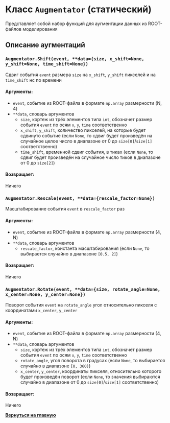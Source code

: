 # Класс `Augmentator` (статический)
Представляет собой набор функций для аугментации данных из ROOT-файлов моделирования

## Описание аугментаций

### `Augmentator.Shift(event, **data={size, x_shift=None, y_shift=None, time_shift=None})`
Сдвиг события `event` размера `size` на `x_shift`, `y_shift` пикселей и на `time_shift` нс по времени

#### Аргументы:
* `event`, событие из ROOT-файла в формате `np.array` размерности (N, 4)
* `**data`, словарь аргументов
    * `size`, кортеж из трёх элементов типа `int`, обозначет размер события `event` по осям `x`, `y`, `time` соответственно
    * `x_shift`, `y_shift`, количество пикселей, на которые будет сдвинуто событие (если `None`, то сдвиг будет произведён на случайное целое число в диапазоне от 0 до `size[0]`/`size[1]` соответственно)
    * `time_shift`, временной сдвиг события, в тиках (если `None`, то сдвиг будет произведён на случайное число тиков в диапазоне от 0 до `size[2]`)

#### Возвращает:
Ничего

### `Augmentator.Rescale(event, **data={rescale_factor=None})`
Масштабирование события `event` в `rescale_factor` раз 

#### Аргументы:
* `event`, событие из ROOT-файла в формате `np.array` размерности (4, N)
* `**data`, словарь аргументов
    * `rescale_factor`, константа масштабирования (если `None`, то выбирается случайно в диапазоне `[0.5, 2]`)

#### Возвращает:
Ничего

### `Augmentator.Rotate(event, **data={size, rotate_angle=None, x_center=None, y_center=None})`
Поворот события `event` на `rotate_angle` угол относительно пикселя с координатами `x_center`, `y_center`

#### Аргументы:
* `event`, событие из ROOT-файла в формате `np.array` размерности (4, N)
* `**data`, словарь аргументов
    * `size`, кортеж из трёх элементов типа `int`, обозначет размер события `event` по осям `x`, `y`, `time` соответственно
    * `rotate_angle`, угол поворота в градусах (если `None`, то выбирается случайно в диапазоне `[0, 360)`)
    * `x_center`, `y_center`, координаты пикселя, относительно которого будет произведён поворот (если `None`, то значения выбираются случайно в диапазоне от 0 до `size[0]`/`size[1]` соответственно)

#### Возвращает:
Ничего

[**Вернуться на главную**](Home.md)